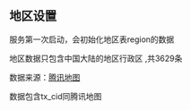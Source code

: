地区设置
----
服务第一次启动，会初始化地区表region的数据

地区数据只包含中国大陆的地区行政区 ,共3629条

数据来源：[腾讯地图](https://lbs.qq.com/webservice_v1/guide-region.html)

数据包含tx_cid同腾讯地图